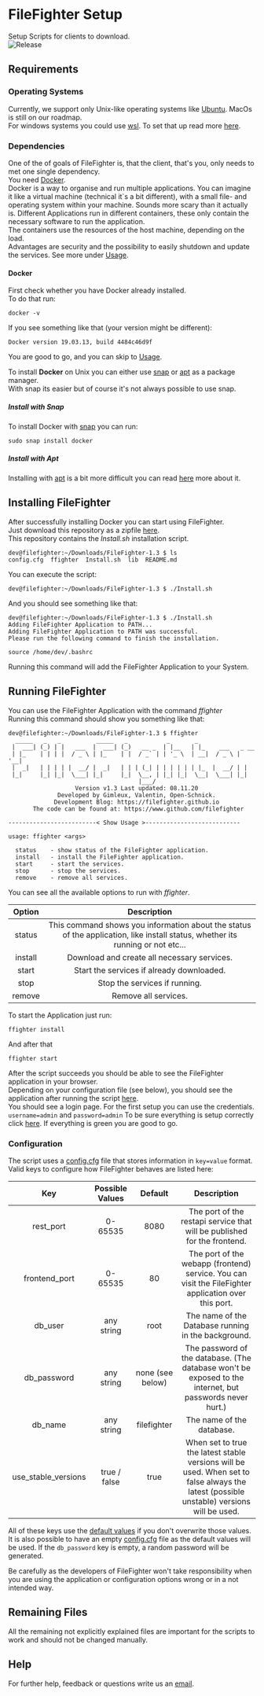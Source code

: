 # FileFighter Setup
Setup Scripts for clients to download.  
![Release](https://img.shields.io/github/v/release/filefighter/clientsetup?color=dark-green&label=Latest%20Version&logo=github&style=for-the-badge)

## Requirements

### Operating Systems
Currently, we support only Unix-like operating systems like [Ubuntu](https://ubuntu.com). MacOs is still on our roadmap.  
For windows systems you could use [wsl](https://en.wikipedia.org/wiki/Windows_Subsystem_for_Linux). To set that up read more [here](https://docs.microsoft.com/en-us/windows/wsl/install-win10).

### Dependencies
One of the of goals of FileFighter is, that the client, that's you, only needs to met one single dependency.  
You need [Docker](https://www.docker.com/).    
Docker is a way to organise and run multiple applications. You can imagine it like a virtual machine (technical it`s a bit different), with a small file- and operating system within your machine.
Sounds more scary than it actually is. Different Applications run in different containers, these only contain the necessary software to run the application.  
The containers use the resources of the host machine, depending on the load.  
Advantages are security and the possibility to easily shutdown and update the services. See more under [Usage](#Usage).

#### Docker
First check whether you have Docker already installed.  
To do that run:  
```shell script
docker -v
```
If you see something like that (your version might be different):
```shell script
Docker version 19.03.13, build 4484c46d9f
```
You are good to go, and you can skip to [Usage](#Usage).

To install **Docker** on Unix you can either use [snap](https://www.howtogeek.com/660193/how-to-work-with-snap-packages-on-linux/) or [apt](https://en.wikipedia.org/wiki/APT_(software)) as a package manager.  
With snap its easier but of course it's not always possible to use snap.  

##### Install with Snap
To install Docker with [snap](https://www.howtogeek.com/660193/how-to-work-with-snap-packages-on-linux/) you can run:
```shell script
sudo snap install docker
```
##### Install with Apt
Installing with [apt](https://en.wikipedia.org/wiki/APT_(software)) is a bit more difficult you can read [here](https://www.digitalocean.com/community/tutorials/how-to-install-and-use-Docker-on-ubuntu-20-04) more about it.

## Installing FileFighter
After successfully installing Docker you can start using FileFighter.  
Just download this repository as a zipfile [here](https://github.com/FileFighter/ClientSetup/releases/).  
This repository contains the *Install.sh* installation script.  
 ```shell script
 dev@filefighter:~/Downloads/FileFighter-1.3 $ ls
 config.cfg  ffighter  Install.sh  lib  README.md
 ```  
You can execute the script:
```shell script
dev@filefighter:~/Downloads/FileFighter-1.3 $ ./Install.sh
```
And you should see something like that:
```shell script
dev@filefighter:~/Downloads/FileFighter-1.3 $ ./Install.sh 
Adding FileFighter Application to PATH...
Adding FileFighter Application to PATH was successful.
Please run the following command to finish the installation.

source /home/dev/.bashrc
```
Running this command will add the FileFighter Application to your System.
## Running FileFighter
You can use the FileFighter Application with the command *ffighter*  
Running this command should show you something like that:
```shell script
dev@filefighter:~/Downloads/FileFighter-1.3 $ ffighter
  _____   _   _          _____   _           _       _                 
 |  ___| (_) | |   ___  |  ___| (_)   __ _  | |__   | |_    ___   _ __ 
 | |_    | | | |  / _ \ | |_    | |  / _` | | '_ \  | __|  / _ \ | '__|
 |  _|   | | | | |  __/ |  _|   | | | (_| | | | | | | |_  |  __/ | |   
 |_|     |_| |_|  \___| |_|     |_|  \__, | |_| |_|  \__|  \___| |_|   
                                     |___/                             
                   Version v1.3 Last updated: 08.11.20
              Developed by Gimleux, Valentin, Open-Schnick.            
             Development Blog: https://filefighter.github.io           
       The code can be found at: https://www.github.com/filefighter    

-------------------------< Show Usage >---------------------------

usage: ffighter <args>

  status    - show status of the FileFighter application.
  install   - install the FileFighter application.
  start     - start the services.
  stop      - stop the services.
  remove    - remove all services.
```
You can see all the available options to run with *ffighter*.  

| Option      | Description |
| :----:   |  :----:  |
| status | This command shows you information about the status of the application, like install status, whether its running or not etc... | 
| install | Download and create all necessary services. |
| start | Start the services if already downloaded. |
| stop | Stop the services if running. |
| remove | Remove all services. |

To start the Application just run:
```shell script
ffighter install
```
And after that 
```shell script
ffighter start
```
After the script succeeds you should be able to see the FileFighter application in your browser.  
Depending on your configuration file (see below), you should see the application after running the script [here](http://localhost:80/).  
You should see a login page. For the first setup you can use the credentials.
`username=admin` and `password=admin`
To be sure everything is setup correctly click [here](http://localhost:80/health). If everything is green you are good to go.

### Configuration
The script uses a [config.cfg](./config.cfg) file that stores information in `key=value` format.  
Valid keys to configure how FileFighter behaves are listed here:

| Key      | Possible Values | Default | Description |
| :----:   | :----:          |  :----: |  :----:  |
| rest_port | 0-65535  | 8080 | The port of the restapi service that will be published for the frontend. |
| frontend_port | 0-65535  | 80 | The port of the webapp (frontend) service. You can visit the FileFighter application over this port. |
| db_user | any string | root | The name of the Database running in the background. |
| db_password | any string | none (see below) | The password of the database. (The database won't be exposed to the internet, but passwords never hurt.) |
| db_name | any string | filefighter | The name of the database. |
| use_stable_versions | true / false | true | When set to true the latest stable versions will be used. When set to false always the latest (possible unstable) versions will be used. |

All of these keys use the [default values](./lib/config.cfg.defaults) if you don't overwrite those values.  
It is also possible to have an empty [config.cfg](./config.cfg) file as the default values will be used.
If the `db_password` key is empty, a random password will be generated.

Be carefully as the developers of FileFighter won't take responsibility when you are using the application or configuration options wrong or in a not intended way.

## Remaining Files
All the remaining not explicitly explained files are important for the scripts to work and should not be changed manually.

## Help
For further help, feedback or questions write us an [email](mailto:filefighter@t-online.de).
